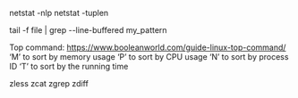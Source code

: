 netstat -nlp
netstat -tuplen

tail -f file | grep --line-buffered my_pattern


Top command: https://www.booleanworld.com/guide-linux-top-command/
    ‘M’ to sort by memory usage
    ‘P’ to sort by CPU usage
    ‘N’ to sort by process ID
    ‘T’ to sort by the running time

zless zcat zgrep zdiff
    
